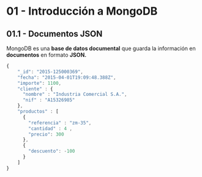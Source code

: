 # 01 - Introducción a MongoDB

## 01.1 - Documentos JSON
MongoDB es una **base de datos documental** que guarda la información en **documentos** en formato **JSON.**

```javascript
{
    "_id": "2015-125000369",
    "fecha": "2015-04-01T19:09:48.388Z",
    "importe": 1100,
    "cliente" : {
      "nombre" : "Industria Comercial S.A.",
      "nif" : "A15326985"
    },
    "productos" : [
      {
        "referencia" : "zm-35",
        "cantidad" : 4 ,
        "precio": 300
      },
      {
        "descuento": -100
      }
    ]
}
```
